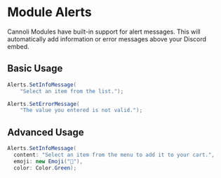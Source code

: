 # Module Alerts

Cannoli Modules have built-in support for alert messages. This will automatically add information or error messages above your Discord embed.

## Basic Usage

```csharp
Alerts.SetInfoMessage(
    "Select an item from the list.");

Alerts.SetErrorMessage(
    "The value you entered is not valid.");
```

## Advanced Usage

```csharp
Alerts.SetInfoMessage(
  content: "Select an item from the menu to add it to your cart.",
  emoji: new Emoji("🛒"),
  color: Color.Green);
```